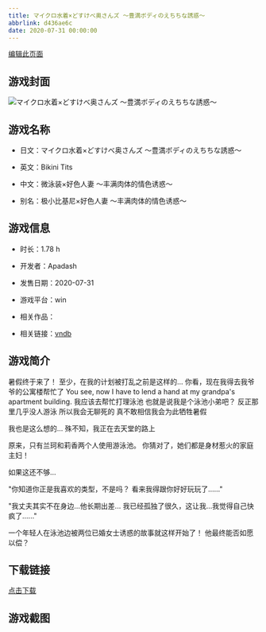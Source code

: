 ```yaml
---
title: マイクロ水着×どすけべ奥さんズ ～豊満ボディのえちちな誘惑～
abbrlink: d436ae6c
date: 2020-07-31 00:00:00
---
```

[编辑此页面](https://github.com/ACG-3/ADV3-source/blob/main/source/_posts/%E3%83%9E%E3%82%A4%E3%82%AF%E3%83%AD%E6%B0%B4%E7%9D%80%C3%97%E3%81%A9%E3%81%99%E3%81%91%E3%81%B9%E5%A5%A5%E3%81%95%E3%82%93%E3%82%BA%20%EF%BD%9E%E8%B1%8A%E6%BA%80%E3%83%9C%E3%83%87%E3%82%A3%E3%81%AE%E3%81%88%E3%81%A1%E3%81%A1%E3%81%AA%E8%AA%98%E6%83%91%EF%BD%9E.md)

## 游戏封面

![マイクロ水着×どすけべ奥さんズ ～豊満ボディのえちちな誘惑～](https://pan.timero.xyz/d/onedrive/img_lib_001/%E3%83%9E%E3%82%A4%E3%82%AF%E3%83%AD%E6%B0%B4%E7%9D%80%C3%97%E3%81%A9%E3%81%99%E3%81%91%E3%81%B9%E5%A5%A5%E3%81%95%E3%82%93%E3%82%BA%20%EF%BD%9E%E8%B1%8A%E6%BA%80%E3%83%9C%E3%83%87%E3%82%A3%E3%81%AE%E3%81%88%E3%81%A1%E3%81%A1%E3%81%AA%E8%AA%98%E6%83%91%EF%BD%9E_cover.avif)


## 游戏名称

- 日文：マイクロ水着×どすけべ奥さんズ ～豊満ボディのえちちな誘惑～
- 英文：Bikini Tits
- 中文：微泳装×好色人妻 〜丰满肉体的情色诱惑〜

- 别名：极小比基尼×好色人妻 〜丰满肉体的情色诱惑〜


## 游戏信息

- 时长：1.78 h
- 开发者：Apadash
- 发售日期：2020-07-31
- 游戏平台：win
- 相关作品：

- 相关链接：[vndb](https://vndb.org/v28598)


## 游戏简介

暑假终于来了！
至少，在我的计划被打乱之前是这样的...
你看，现在我得去我爷爷的公寓楼帮忙了 You see, now I have to lend a hand at my grandpa's apartment building.
我应该去帮忙打理泳池 也就是说我是个泳池小弟吧？
反正那里几乎没人游泳 所以我会无聊死的
真不敢相信我会为此牺牲暑假

我也是这么想的...
殊不知，我正在去天堂的路上

原来，只有兰珂和莉香两个人使用游泳池。
你猜对了，她们都是身材惹火的家庭主妇！

如果这还不够...

"你知道你正是我喜欢的类型，不是吗？
看来我得跟你好好玩玩了......"

"我丈夫其实不在身边...他长期出差...
我已经孤独了很久，这让我...我觉得自己快疯了......"

一个年轻人在泳池边被两位已婚女士诱惑的故事就这样开始了！
他最终能否如愿以偿？




## 下载链接

[点击下载](https://pan.timero.xyz/onedrive/adv_lib_001/%E3%83%9E%E3%82%A4%E3%82%AF%E3%83%AD%E6%B0%B4%E7%9D%80%C3%97%E3%81%A9%E3%81%99%E3%81%91%E3%81%B9%E5%A5%A5%E3%81%95%E3%82%93%E3%82%BA%20%EF%BD%9E%E8%B1%8A%E6%BA%80%E3%83%9C%E3%83%87%E3%82%A3%E3%81%AE%E3%81%88%E3%81%A1%E3%81%A1%E3%81%AA%E8%AA%98%E6%83%91%EF%BD%9E)


## 游戏截图


